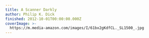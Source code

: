 ```yaml
---
title: A Scanner Darkly
author: Philip K. Dick
finished: 2012-10-01T00:00:00.000Z
coverImage: >-
  https://m.media-amazon.com/images/I/61bx2gKdfCL._SL1500_.jpg
---
```

